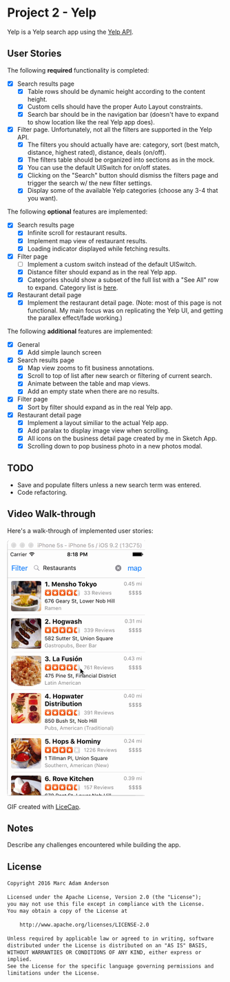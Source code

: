# Project 2 - Yelp

Yelp is a Yelp search app using the [Yelp API](http://www.yelp.com/developers/documentation/v2/search_api).

## User Stories

The following **required** functionality is completed:

- [x] Search results page
   - [x] Table rows should be dynamic height according to the content height.
   - [x] Custom cells should have the proper Auto Layout constraints.
   - [x] Search bar should be in the navigation bar (doesn't have to expand to show location like the real Yelp app does).
- [x] Filter page. Unfortunately, not all the filters are supported in the Yelp API.
   - [x] The filters you should actually have are: category, sort (best match, distance, highest rated), distance, deals (on/off).
   - [x] The filters table should be organized into sections as in the mock.
   - [x] You can use the default UISwitch for on/off states.
   - [x] Clicking on the "Search" button should dismiss the filters page and trigger the search w/ the new filter settings.
   - [x] Display some of the available Yelp categories (choose any 3-4 that you want).

The following **optional** features are implemented:

- [x] Search results page
   - [x] Infinite scroll for restaurant results.
   - [x] Implement map view of restaurant results.
   - [x] Loading indicator displayed while fetching results.
- [x] Filter page
   - [ ] Implement a custom switch instead of the default UISwitch.
   - [x] Distance filter should expand as in the real Yelp app.
   - [x] Categories should show a subset of the full list with a "See All" row to expand. Category list is [here](http://www.yelp.com/developers/documentation/category_list).
- [x] Restaurant detail page
   - [x] Implement the restaurant detail page. (Note: most of this page is not functional. My main focus was on replicating the Yelp UI, and getting the parallex effect/fade working.)

The following **additional** features are implemented:

- [x] General
   - [x] Add simple launch screen
- [x] Search results page
   - [x] Map view zooms to fit business annotations.
   - [x] Scroll to top of list after new search or filtering of current search.
   - [x] Animate between the table and map views.
   - [x] Add an empty state when there are no results.
- [x] Filter page
   - [x] Sort by filter should expand as in the real Yelp app.
- [x] Restaurant detail page
   - [x] Implement a layout similiar to the actual Yelp app.
   - [x] Add paralax to display image view when scrolling.
   - [x] All icons on the business detail page created by me in Sketch App.
   - [x] Scrolling down to pop business photo in a new photos modal.

## TODO

- Save and populate filters unless a new search term was entered.
- Code refactoring.

## Video Walk-through

Here's a walk-through of implemented user stories:

![Video Walk-through](yelp_walkthrough.gif)

GIF created with [LiceCap](http://www.cockos.com/licecap/).

## Notes

Describe any challenges encountered while building the app.

## License

    Copyright 2016 Marc Adam Anderson

    Licensed under the Apache License, Version 2.0 (the "License");
    you may not use this file except in compliance with the License.
    You may obtain a copy of the License at

        http://www.apache.org/licenses/LICENSE-2.0

    Unless required by applicable law or agreed to in writing, software
    distributed under the License is distributed on an "AS IS" BASIS,
    WITHOUT WARRANTIES OR CONDITIONS OF ANY KIND, either express or implied.
    See the License for the specific language governing permissions and
    limitations under the License.